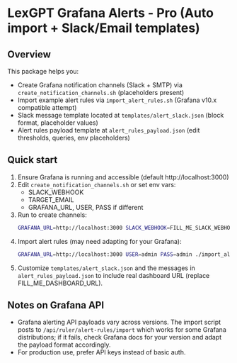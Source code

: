 # LexGPT Grafana Alerts - Pro (Auto import + Slack/Email templates)

## Overview
This package helps you:
- Create Grafana notification channels (Slack + SMTP) via `create_notification_channels.sh` (placeholders present)
- Import example alert rules via `import_alert_rules.sh` (Grafana v10.x compatible attempt)
- Slack message template located at `templates/alert_slack.json` (block format, placeholder values)
- Alert rules payload template at `alert_rules_payload.json` (edit thresholds, queries, env placeholders)

## Quick start
1. Ensure Grafana is running and accessible (default http://localhost:3000)
2. Edit `create_notification_channels.sh` or set env vars:
   - SLACK_WEBHOOK
   - TARGET_EMAIL
   - GRAFANA_URL, USER, PASS if different
3. Run to create channels:
   ```bash
   GRAFANA_URL=http://localhost:3000 SLACK_WEBHOOK=FILL_ME_SLACK_WEBHOOK TARGET_EMAIL=you@example.com ./create_notification_channels.sh
   ```
4. Import alert rules (may need adapting for your Grafana):
   ```bash
   GRAFANA_URL=http://localhost:3000 USER=admin PASS=admin ./import_alert_rules.sh
   ```
5. Customize `templates/alert_slack.json` and the messages in `alert_rules_payload.json` to include real dashboard URL (replace FILL_ME_DASHBOARD_URL).

## Notes on Grafana API
- Grafana alerting API payloads vary across versions. The import script posts to `/api/ruler/alert-rules/import` which works for some Grafana distributions; if it fails, check Grafana docs for your version and adapt the payload format accordingly.
- For production use, prefer API keys instead of basic auth.

